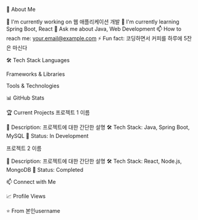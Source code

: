 <!--
아이디어 구상 목록 (주석으로 기록):
- 프로필 소개: 간단한 자기소개와 현재 하고 있는 일
- 기술 스택: 사용하는 언어와 도구들을 배지로 표현
- 프로젝트: 현재 작업 중인 프로젝트들 링크
- GitHub 통계: 커밋 활동과 언어 사용량 그래프
- 연락처: 소셜 미디어와 이메일 링크
- 배지 URL들:
  - Java: https://img.shields.io/badge/Java-ED8B00?style=for-the-badge&logo=java&logoColor=white
  - Spring: https://img.shields.io/badge/Spring-6DB33F?style=for-the-badge&logo=spring&logoColor=white
  - JavaScript: https://img.shields.io/badge/JavaScript-F7DF1E?style=for-the-badge&logo=javascript&logoColor=black
  - LinkedIn: https://img.shields.io/badge/LinkedIn-0077B5?style=for-the-badge&logo=linkedin&logoColor=white
-->
🚀 About Me

🔭 I'm currently working on 웹 애플리케이션 개발
🌱 I'm currently learning Spring Boot, React
💬 Ask me about Java, Web Development
📫 How to reach me: your.email@example.com
⚡ Fun fact: 코딩하면서 커피를 하루에 5잔은 마신다

🛠️ Tech Stack
Languages

Frameworks & Libraries

Tools & Technologies

📊 GitHub Stats
<div align="center">

</div>
🏆 Current Projects
프로젝트 1 이름

📝 Description: 프로젝트에 대한 간단한 설명
🛠️ Tech Stack: Java, Spring Boot, MySQL
🌟 Status: In Development

프로젝트 2 이름

📝 Description: 프로젝트에 대한 간단한 설명
🛠️ Tech Stack: React, Node.js, MongoDB
🌟 Status: Completed

📫 Connect with Me

📈 Profile Views


⭐️ From 본인username
